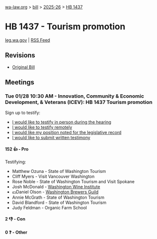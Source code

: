 [wa-law.org](/) > [bill](/bill/) > [2025-26](/bill/2025-26/) > [HB 1437](/bill/2025-26/hb/1437/)

# HB 1437 - Tourism promotion
[leg.wa.gov](https://app.leg.wa.gov/billsummary?BillNumber=1437&Year=2025&Initiative=false) | [RSS Feed](./rss.xml)

## Revisions
* [Original Bill](1/)

## Meetings
### Tue 01/28 10:30 AM - Innovation, Community & Economic Development, & Veterans (ICEV): HB 1437 Tourism promotion
Sign up to testify:
* [I would like to testify in person during the hearing](https://app.leg.wa.gov/csi/Testifier/Add?chamber=House&mId=32578&aId=162083&caId=25087&tId=1)
* [I would like to testify remotely](https://app.leg.wa.gov/csi/Testifier/Add?chamber=House&mId=32578&aId=162083&caId=25087&tId=2)
* [I would like my position noted for the legislative record](https://app.leg.wa.gov/csi/Testifier/Add?chamber=House&mId=32578&aId=162083&caId=25087&tId=3)
* [I would like to submit written testimony](https://app.leg.wa.gov/csi/Testifier/Add?chamber=House&mId=32578&aId=162083&caId=25087&tId=4)

#### 152 👍 - Pro
Testifying:
* Matthew Ozuna - State of Washington Tourism
* Cliff Myers - Visit Vancouver Washington
* Rose Noble - State of Washington Tourism and Visit Spokane
* Josh McDonald - [Washington Wine Institute](/org/washington_wine_institute/)
* 💵Daniel Olson - [Washington Brewers Guild](/org/washington_brewers_guild/)
* Annie McGrath - State of Washington Tourism
* David Blandford - State of Washington Tourism
* Judy Feldman - Organic Farm School

#### 2 👎 - Con

#### 0 ❓ - Other
